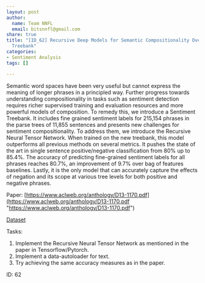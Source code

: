 ```yaml
---
layout: post
author:
  name: Team NNFL
  email: bitsnnfl@gmail.com
share: true
title: "[ID_62] Recursive Deep Models for Semantic Compositionality Over a Sentiment
  Treebank"
categories:
- Sentiment Analysis
tags: []

---
```

Semantic word spaces have been very useful but cannot express the meaning of longer phrases in a principled way. Further progress towards understanding compositionality in tasks such as sentiment detection requires richer supervised training and evaluation resources and more powerful models of composition. To remedy this, we introduce a Sentiment Treebank. It includes fine grained sentiment labels for 215,154 phrases in the parse trees of 11,855 sentences and presents new challenges for sentiment compositionality. To address them, we introduce the Recursive Neural Tensor Network. When trained on the new treebank, this model outperforms all previous methods on several metrics. It pushes the state of the art in single sentence positive/negative classification from 80% up to 85.4%. The accuracy of predicting fine-grained sentiment labels for all phrases reaches 80.7%, an improvement of 9.7% over bag of features baselines. Lastly, it is the only model that can accurately capture the effects of negation and its scope at various tree levels for both positive and negative phrases.

Paper: [https://www.aclweb.org/anthology/D13-1170.pdf](https://www.aclweb.org/anthology/D13-1170.pdf "https://www.aclweb.org/anthology/D13-1170.pdf")

[Dataset](http://nlp.stanford.edu/sentiment "Dataset")

Tasks:

1. Implement the Recursive Neural Tensor Network as mentioned in the paper in Tensorflow/Pytorch.
2. Implement a data-autoloader for text.
3. Try achieving the same accuracy measures as in the paper.

ID: 62